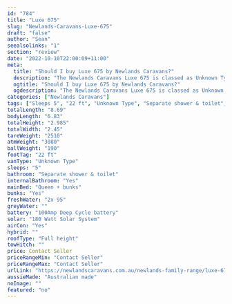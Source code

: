 ```yaml
---
id: "784"
title: "Luxe 675"
slug: "Newlands-Caravans-Luxe-675"
draft: "false"
author: "Sean"
seealsolinks: "1"
section: "review"
date: "2022-10-10T22:00:09+11:00"
meta:
  title: "Should I buy Luxe 675 by Newlands Caravans?"
  description: "The Newlands Caravans Luxe 675 is classed as Unknown Type, and sleeps 5 people. It is Australian made and comes in at 22 ft. It generally has Separate shower & toilet."
  ogtitle: "Should I buy Luxe 675 by Newlands Caravans?"
  ogdescription: "The Newlands Caravans Luxe 675 is classed as Unknown Type, and sleeps 5 people. It is Australian made and comes in at 22 ft. It generally has Separate shower & toilet."
categories: ["Newlands Caravans"]
tags: ["Sleeps 5", "22 ft", "Unknown Type", "Separate shower & toilet", "Full height", "Price Unknown", "Australian made"]
totalLength: "8.69"
bodyLength: "6.83"
totalHeight: "2.985"
totalWidth: "2.45"
tareWeight: "2510"
atmWeight: "3080"
ballWeight: "190"
footTag: "22 ft"
vanType: "Unknown Type"
sleeps: "5"
bathroom: "Separate shower & toilet"
internalBathroom: "Yes"
mainBed: "Queen + bunks"
bunks: "Yes"
freshWater: "2x 95"
greyWater: ""
battery: "100Amp Deep Cycle battery"
solar: "180 Watt Solar System"
airCon: "Yes"
hybrid: ""
roofType: "Full height"
towHitch: ""
price: Contact Seller
priceRangeMin: "Contact Seller"
priceRangeMax: "Contact Seller"
urlLink: "https://newlandscaravans.com.au/newlands-family-range/luxe-675/"
aussieMade: "Australian made"
noImage: ""
featured: "no"
---
```

